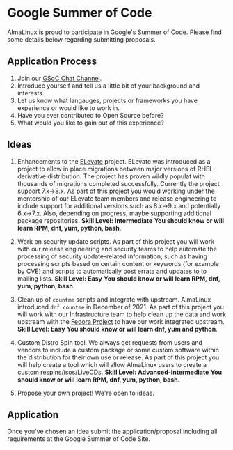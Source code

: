 # Google Summer of Code

AlmaLinux is proud to participate in Google's Summer of Code. Please find some details below regarding submitting proposals.

## Application Process

1. Join our [GSoC Chat Channel](https://chat.almalinux.org/almalinux/channels/gsoc). 
2. Introduce yourself and tell us a little bit of your background and interests.
3. Let us know what langauges, projects or frameworks you have experience or would like to work in.
4. Have you ever contributed to Open Source before?
5. What would you like to gain out of this experience?

## Ideas

1. Enhancements to the [ELevate](https://almalinux.org/elevate) project. ELevate was introduced as a project to allow in place migrations between major versions of RHEL-derivative distribution. The project has proven wildly populat with thousands of migrations completed successfully. Currently the project support 7.x->8.x. As part of this project you would working under the mentorship of our ELevate team members and release engineering to include support for additional versions such as 8.x->9.x and potentially 6.x->7.x. Also, depending on progress, maybe supporting additional package repositories. **Skill Level: Intermediate** **You should know or will learn RPM, dnf, yum, python, bash**.

2. Work on security update scripts. As part of this project you will work with our release engineering and security teams to help automate the processing of security update-related information, such as having processing scripts based on certain content or keywords (for example by CVE) and scripts to automatically post errata and updates to to mailing lists. **Skill Level: Easy** **You should know or will learn RPM, dnf, yum, python, bash**.

3. Clean up of `countme` scripts and integrate with upstream. AlmaLinux introduced `dnf countme` in December of 2021. As part of this project you will work with our Infrastructure team to help clean up the data and work upstream with the [Fedora Project](https://fedoraproject.org) to have our work integrated upstream. **Skill Level: Easy** **You should know or will learn dnf, yum and python**.

4. Custom Distro Spin tool. We always get requests from users and vendors to include a custom package or some custom software within the distribution for their own use or release. As part of this project you will help create a tool which will allow AlmaLinux users to create a custom respins/isos/LiveCDs. **Skill Level: Advanced-Intermediate** **You should know or will learn RPM, dnf, yum, python, bash**.

5. Propose your own project! We're open to ideas.

## Application

Once you've chosen an idea submit the application/proposal including all requirements at the Google Summer of Code Site.
